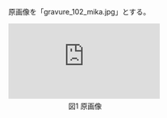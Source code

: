 原画像を「gravure_102_mika.jpg」とする。


![原画像](http://www.fastpic.jp/images.php?file=5304113363.jpg)　　　　　　　　　　　　　　　　　
        　
        　　　 図1 原画像
